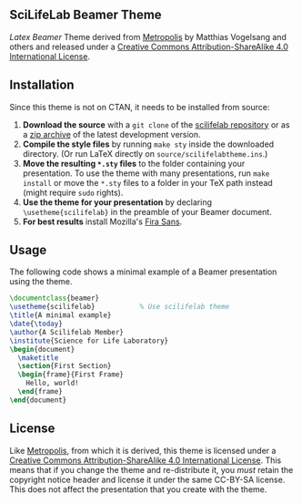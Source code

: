 ## SciLifeLab Beamer Theme

*Latex Beamer* Theme derived from [Metropolis](https://github.com/matze/mtheme) by
Matthias Vogelsang and others and released under a [Creative Commons Attribution-ShareAlike
4.0 International License](http://creativecommons.org/licenses/by-sa/4.0/).

## Installation

Since this theme is not on CTAN, it needs to be installed from source:

1. **Download the source** with a `git clone` of the [scilifelab repository](https://github.com/MatthiasZepper/beamer-scilifelab)
   or as a [zip archive](https://github.com/MatthiasZepper/beamer-scilifelab/archive/main.zip) of
   the latest development version.
2. **Compile the style files** by running `make sty` inside the downloaded
    directory. (Or run LaTeX directly on `source/scilifelabtheme.ins`.)
3. **Move the resulting `*.sty` files** to the folder containing your
   presentation. To use the theme with many presentations, run `make install`
   or move the `*.sty` files to a folder in your TeX path instead (might require
   `sudo` rights).
4. **Use the theme for your presentation** by declaring `\usetheme{scilifelab}` in
    the preamble of your Beamer document.
5. **For best results** install Mozilla's [Fira Sans](https://github.com/bBoxType/FiraSans).


## Usage

The following code shows a minimal example of a Beamer presentation using the theme.

```latex
\documentclass{beamer}
\usetheme{scilifelab}           % Use scilifelab theme
\title{A minimal example}
\date{\today}
\author{A Scilifelab Member}
\institute{Science for Life Laboratory}
\begin{document}
  \maketitle
  \section{First Section}
  \begin{frame}{First Frame}
    Hello, world!
  \end{frame}
\end{document}
```

## License

Like [Metropolis](https://github.com/matze/mtheme), from which it is derived,
this theme is licensed under a [Creative Commons Attribution-ShareAlike
4.0 International License](http://creativecommons.org/licenses/by-sa/4.0/). This
means that if you change the theme and re-distribute it, you *must* retain the
copyright notice header and license it under the same CC-BY-SA license. This
does not affect the presentation that you create with the theme.
